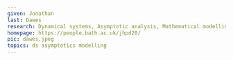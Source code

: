 ```yaml
---
given: Jonathan
last: Dawes
research: Dynamical systems, Asymptotic analysis, Mathematical modelling
homepage: https://people.bath.ac.uk/jhpd20/
pic: dawes.jpeg
topics: ds asymptotics modelling
---
```

